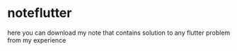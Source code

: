 # noteflutter
here you can download my note that contains solution to any flutter problem from my experience
